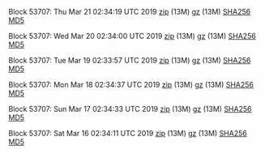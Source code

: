 Block 53707: Thu Mar 21 02:34:19 UTC 2019 [zip](https://files.01coin.io/testnet/2019-03-21/bootstrap.dat.zip) (13M) [gz](https://files.01coin.io/testnet/2019-03-21/bootstrap.dat.tar.gz) (13M) [SHA256](https://files.01coin.io/testnet/2019-03-21/sha256.txt) [MD5](https://files.01coin.io/testnet/2019-03-21/md5.txt)

Block 53707: Wed Mar 20 02:34:00 UTC 2019 [zip](https://files.01coin.io/testnet/2019-03-20/bootstrap.dat.zip) (13M) [gz](https://files.01coin.io/testnet/2019-03-20/bootstrap.dat.tar.gz) (13M) [SHA256](https://files.01coin.io/testnet/2019-03-20/sha256.txt) [MD5](https://files.01coin.io/testnet/2019-03-20/md5.txt)

Block 53707: Tue Mar 19 02:33:57 UTC 2019 [zip](https://files.01coin.io/testnet/2019-03-19/bootstrap.dat.zip) (13M) [gz](https://files.01coin.io/testnet/2019-03-19/bootstrap.dat.tar.gz) (13M) [SHA256](https://files.01coin.io/testnet/2019-03-19/sha256.txt) [MD5](https://files.01coin.io/testnet/2019-03-19/md5.txt)

Block 53707: Mon Mar 18 02:34:37 UTC 2019 [zip](https://files.01coin.io/testnet/2019-03-18/bootstrap.dat.zip) (13M) [gz](https://files.01coin.io/testnet/2019-03-18/bootstrap.dat.tar.gz) (13M) [SHA256](https://files.01coin.io/testnet/2019-03-18/sha256.txt) [MD5](https://files.01coin.io/testnet/2019-03-18/md5.txt)

Block 53707: Sun Mar 17 02:34:33 UTC 2019 [zip](https://files.01coin.io/testnet/2019-03-17/bootstrap.dat.zip) (13M) [gz](https://files.01coin.io/testnet/2019-03-17/bootstrap.dat.tar.gz) (13M) [SHA256](https://files.01coin.io/testnet/2019-03-17/sha256.txt) [MD5](https://files.01coin.io/testnet/2019-03-17/md5.txt)

Block 53707: Sat Mar 16 02:34:11 UTC 2019 [zip](https://files.01coin.io/testnet/2019-03-16/bootstrap.dat.zip) (13M) [gz](https://files.01coin.io/testnet/2019-03-16/bootstrap.dat.tar.gz) (13M) [SHA256](https://files.01coin.io/testnet/2019-03-16/sha256.txt) [MD5](https://files.01coin.io/testnet/2019-03-16/md5.txt)
